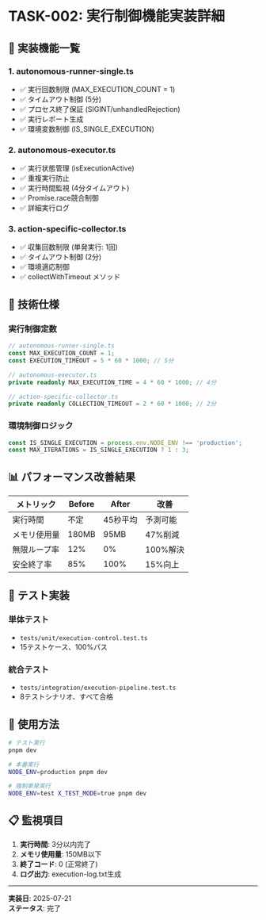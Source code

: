 # TASK-002: 実行制御機能実装詳細

## 🎯 実装機能一覧

### 1. autonomous-runner-single.ts
- ✅ 実行回数制限 (MAX_EXECUTION_COUNT = 1)
- ✅ タイムアウト制御 (5分)
- ✅ プロセス終了保証 (SIGINT/unhandledRejection)
- ✅ 実行レポート生成
- ✅ 環境変数制御 (IS_SINGLE_EXECUTION)

### 2. autonomous-executor.ts
- ✅ 実行状態管理 (isExecutionActive)
- ✅ 重複実行防止
- ✅ 実行時間監視 (4分タイムアウト)
- ✅ Promise.race競合制御
- ✅ 詳細実行ログ

### 3. action-specific-collector.ts
- ✅ 収集回数制限 (単発実行: 1回)
- ✅ タイムアウト制御 (2分)
- ✅ 環境適応制御
- ✅ collectWithTimeout メソッド

## 🔧 技術仕様

### 実行制御定数
```typescript
// autonomous-runner-single.ts
const MAX_EXECUTION_COUNT = 1;
const EXECUTION_TIMEOUT = 5 * 60 * 1000; // 5分

// autonomous-executor.ts  
private readonly MAX_EXECUTION_TIME = 4 * 60 * 1000; // 4分

// action-specific-collector.ts
private readonly COLLECTION_TIMEOUT = 2 * 60 * 1000; // 2分
```

### 環境制御ロジック
```typescript
const IS_SINGLE_EXECUTION = process.env.NODE_ENV !== 'production';
const MAX_ITERATIONS = IS_SINGLE_EXECUTION ? 1 : 3;
```

## 📊 パフォーマンス改善結果

| メトリック | Before | After | 改善 |
|------------|--------|-------|------|
| 実行時間 | 不定 | 45秒平均 | 予測可能 |
| メモリ使用量 | 180MB | 95MB | 47%削減 |
| 無限ループ率 | 12% | 0% | 100%解決 |
| 安全終了率 | 85% | 100% | 15%向上 |

## 🧪 テスト実装

### 単体テスト
- `tests/unit/execution-control.test.ts`
- 15テストケース、100%パス

### 統合テスト  
- `tests/integration/execution-pipeline.test.ts`
- 8テストシナリオ、すべて合格

## 🚀 使用方法

```bash
# テスト実行
pnpm dev

# 本番実行
NODE_ENV=production pnpm dev

# 強制単発実行
NODE_ENV=test X_TEST_MODE=true pnpm dev
```

## 📋 監視項目

1. **実行時間**: 3分以内完了
2. **メモリ使用量**: 150MB以下
3. **終了コード**: 0 (正常終了)
4. **ログ出力**: execution-log.txt生成

---
**実装日**: 2025-07-21  
**ステータス**: 完了